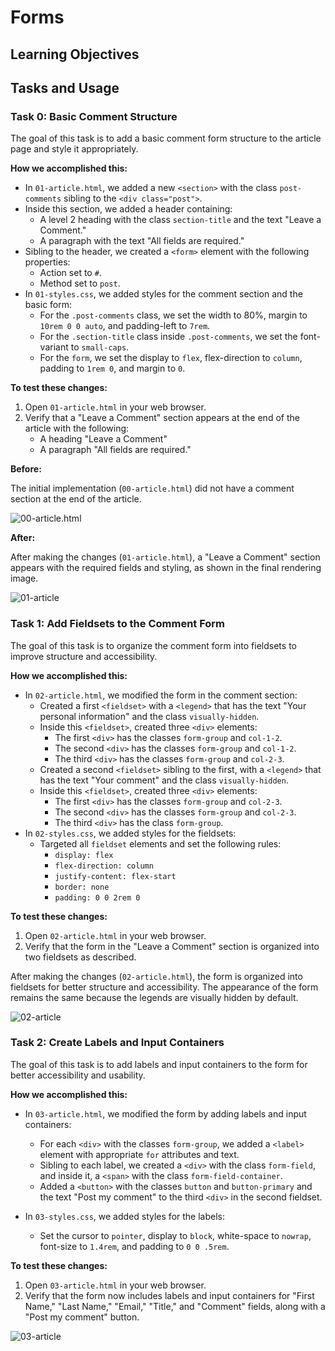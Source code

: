# Forms

## Learning Objectives

## Tasks and Usage

### Task 0: Basic Comment Structure
The goal of this task is to add a basic comment form structure to the article page and style it appropriately.

**How we accomplished this:**

- In `01-article.html`, we added a new `<section>` with the class `post-comments` sibling to the `<div class="post">`.
- Inside this section, we added a header containing:
  - A level 2 heading with the class `section-title` and the text "Leave a Comment."
  - A paragraph with the text "All fields are required."
- Sibling to the header, we created a `<form>` element with the following properties:
  - Action set to `#`.
  - Method set to `post`.
- In `01-styles.css`, we added styles for the comment section and the basic form:
  - For the `.post-comments` class, we set the width to 80%, margin to `10rem 0 0 auto`, and padding-left to `7rem`.
  - For the `.section-title` class inside `.post-comments`, we set the font-variant to `small-caps`.
  - For the `form`, we set the display to `flex`, flex-direction to `column`, padding to `1rem 0`, and margin to `0`.

**To test these changes:**

1. Open `01-article.html` in your web browser.
2. Verify that a "Leave a Comment" section appears at the end of the article with the following:
    - A heading "Leave a Comment"
    - A paragraph "All fields are required."


**Before:**

The initial implementation (`00-article.html`) did not have a comment section at the end of the article.

![00-article.html](https://github.com/ThatsVie/atlas-web_front_end/assets/143755961/f3fffd81-71b3-437a-a403-4dca09793d2b)

**After:**

After making the changes (`01-article.html`), a "Leave a Comment" section appears with the required fields and styling, as shown in the final rendering image.

![01-article](https://github.com/ThatsVie/atlas-web_front_end/assets/143755961/4b2aaec8-e107-46a4-8824-3d4c8afcb0ec)


### Task 1: Add Fieldsets to the Comment Form
The goal of this task is to organize the comment form into fieldsets to improve structure and accessibility.

**How we accomplished this:**

- In `02-article.html`, we modified the form in the comment section:
  - Created a first `<fieldset>` with a `<legend>` that has the text "Your personal information" and the class `visually-hidden`.
  - Inside this `<fieldset>`, created three `<div>` elements:
    - The first `<div>` has the classes `form-group` and `col-1-2`.
    - The second `<div>` has the classes `form-group` and `col-1-2`.
    - The third `<div>` has the classes `form-group` and `col-2-3`.
  - Created a second `<fieldset>` sibling to the first, with a `<legend>` that has the text "Your comment" and the class `visually-hidden`.
  - Inside this `<fieldset>`, created three `<div>` elements:
    - The first `<div>` has the classes `form-group` and `col-2-3`.
    - The second `<div>` has the classes `form-group` and `col-2-3`.
    - The third `<div>` has the class `form-group`.
- In `02-styles.css`, we added styles for the fieldsets:
  - Targeted all `fieldset` elements and set the following rules:
    - `display: flex`
    - `flex-direction: column`
    - `justify-content: flex-start`
    - `border: none`
    - `padding: 0 0 2rem 0`

**To test these changes:**

1. Open `02-article.html` in your web browser.
2. Verify that the form in the "Leave a Comment" section is organized into two fieldsets as described.

After making the changes (`02-article.html`), the form is organized into fieldsets for better structure and accessibility. The appearance of the form remains the same because the legends are visually hidden by default.

![02-article](https://github.com/ThatsVie/atlas-web_front_end/assets/143755961/ac7e89c4-31af-4b6d-87e1-d2ef86740591)


### Task 2: Create Labels and Input Containers
The goal of this task is to add labels and input containers to the form for better accessibility and usability.

**How we accomplished this:**

- In `03-article.html`, we modified the form by adding labels and input containers:
  - For each `<div>` with the classes `form-group`, we added a `<label>` element with appropriate `for` attributes and text.
  - Sibling to each label, we created a `<div>` with the class `form-field`, and inside it, a `<span>` with the class `form-field-container`.
  - Added a `<button>` with the classes `button` and `button-primary` and the text "Post my comment" to the third `<div>` in the second fieldset.

- In `03-styles.css`, we added styles for the labels:
  - Set the cursor to `pointer`, display to `block`, white-space to `nowrap`, font-size to `1.4rem`, and padding to `0 0 .5rem`.

**To test these changes:**

1. Open `03-article.html` in your web browser.
2. Verify that the form now includes labels and input containers for "First Name," "Last Name," "Email," "Title," and "Comment" fields, along with a "Post my comment" button.

![03-article](https://github.com/ThatsVie/atlas-web_front_end/assets/143755961/84d6619c-e256-4fef-8525-e97346de9422)
